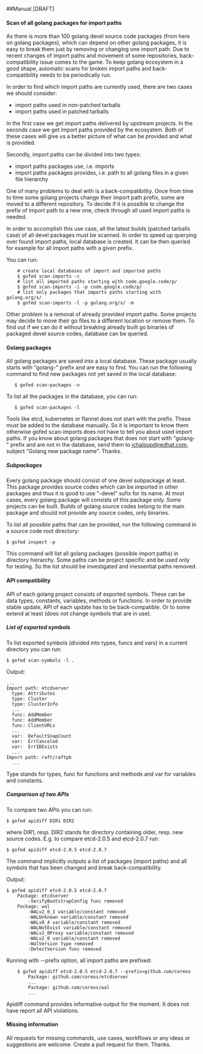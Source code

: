 ##Manual [DRAFT]

#### Scan of all golang packages for import paths

As there is more than 100 golang devel source code packages
(from here on golang packages), which can depend on other golang packages,
it is easy to break them just by removing or changing one import path.
Due to recent changes of import paths and movement of some repositories,
back-compatibility issue comes to the game.
To keep golang ecosystem in a good shape, automatic scans for broken import
paths and back-compatibility needs to be periodically run.

In order to find which import paths are currently used, there are two cases
we should consider:
* import paths used in non-patched tarballs
* import paths used in patched tarballs

In the first case we get import paths delivered by upstream projects.
In the seconds case we get import paths provided by the ecosystem.
Both of these cases will give us a better picture of what can be provided
and what is provided.

Secondly, import paths can be divided into two types:
* import paths packages use, i.e. imports
* import paths packages provides, i.e. path to all golang files in a given
file hierarchy

One of many problems to deal with is a back-compatibility.
Once from time to time some golang projects change their import path prefix,
some are moved to a different repository. 
To decide if it is possible to change the prefix of import path to a new one,
check through all used import paths is needed.

In order to accomplish this use case, all the latest builds
(patched tarballs case) of all devel packages must be scanned.
In order to speed up querying over found import paths, local database is
created. It can be then queried for example for all import paths
with a given prefix.

You can run:

```vim
    # create local databases of import and imported paths
    $ gofed scan-imports -c
    # list all imported paths starting with code.google.code/p/
    $ gofed scan-imports -i -p code.google.code/p/
    # list only packages that imports paths starting with golang.org/x/
    $ gofed scan-imports -l -p golang.org/x/ -m
```

Other problem is a removal of already provided import paths.
Some projects may decide to move their go files to a different location
or remove them.
To find out if we can do it without breaking already built go binaries
of packaged devel source codes, database can be queried.

#### Golang packages

All golang packages are saved into a local database.
These package usually starts with "golang-" prefix and are easy to find.
You can run the following command to find new packages not yet saved
in the local database:

```vim
   $ gofed scan-packages -n
```

To list all the packages in the database, you can run:

```vim
   $ gofed scan-packages -l
```

Tools like etcd, kubernetes or flannel does not start with the prefix.
These must be added to the database manually.
So it is important to know them otherwise gofed scan-imports does not have to
tell you about used import paths.
If you know about golang packages that does not start with "golang-" prefix
and are not in the database,
send them to jchaloup@redhat.com, subject "Golang new package name". Thanks.

##### Subpackages

Every golang package should consist of one devel subpackage at least.
This package provides source codes which can be imported in other packages
and thus it is good to use "-devel" sufix for its name.
At most cases, every golang package will consists of this package only.
Some projects can be built.
Builds of golang source codes belong to the main package
and should not provide any source codes, only binaries.

To list all possible paths that can be provided, run the following command
in a source code root directory:

```vim
$ gofed inspect -p
```

This command will list all golang packages (possible import paths)
in directory hierarchy.
Some paths can be project specific and be used only for testing.
So the list should be investigated and inessential paths removed.

#### API compatibility

API of each golang project consists of exported symbols.
These can be data types, constants, variables, methods or functions.
In order to provide stable update, API of each update has to be
back-compatible.
Or to some extend at least (does not change symbols that are in use).

##### List of exported symbols

To list exported symbols (divided into types, funcs and vars)
in a current directory you can run:

```vim
$ gofed scan-symbols -l .
```

Output:

```vim
...
Import path: etcdserver
  type: Attributes
  type: Cluster
  type: ClusterInfo
  ...
  func: AddMember
  func: AddMember
  func: ClientURLs
  ...
  var:  DefaultSnapCount
  var:  ErrCanceled
  var:  ErrIDExists
  ...
Import path: raft/raftpb
  ...
```

Type stands for types, func for functions and methods and
var for variables and constants.

##### Comparison of two APIs

To compare two APIs you can run:

```vim
$ gofed apidiff DIR1 DIR2
```

where DIR1, resp. DIR2 stands for directory containing older,
resp. new source codes.
E.g. to compare etcd-2.0.5 and etcd-2.0.7 run:

```vim
$ gofed apidiff etcd-2.0.5 etcd-2.0.7
```

The command implicitly outputs a list of packages (import paths) and all
symbols that has been changed and break back-compatibility.

Output:
```vim
$ gofed apidiff etcd-2.0.5 etcd-2.0.7
    Package: etcdserver
        -VerifyBootstrapConfig func removed
    Package: wal
        -WALv2_0_1 variable/constant removed
        -WALUnknown variable/constant removed
        -WALv0_4 variable/constant removed
        -WALNotExist variable/constant removed
        -WALv2_0Proxy variable/constant removed
        -WALv2_0 variable/constant removed
        -WalVersion type removed
        -DetectVersion func removed
```

Running with --prefix option, all import paths are prefixed:

```vim
    $ gofed apidiff etcd-2.0.5 etcd-2.0.7 --prefix=github.com/coreos
        Package: github.com/coreos/etcdserver
        ...
        Package: github.com/coreos/wal
        ...
```

Apidiff command provides informative output for the moment.
It does not have report all API violations.

#### Missing information

All requests for missing commands, use cases, workflows
or any ideas or suggestions are welcome.
Create a pull request for them. Thanks.

